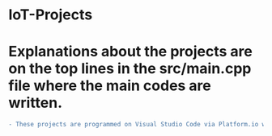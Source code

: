 # IoT-Projects
# Explanations about the projects are on the top lines in the src/main.cpp file where the main codes are written.
```diff
- These projects are programmed on Visual Studio Code via Platform.io with ESP32uC and ESP8266 microcontrollers and some sensors.
